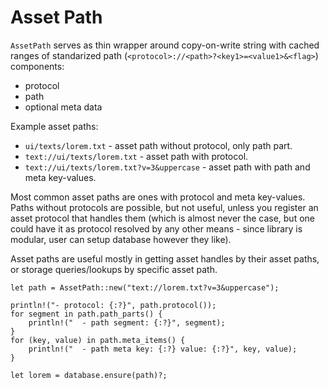 # Asset Path

`AssetPath` serves as thin wrapper around copy-on-write string with cached ranges
of standarized path (`<protocol>://<path>?<key1>=<value1>&<flag>`) components:

- protocol
- path
- optional meta data

Example asset paths:

- `ui/texts/lorem.txt` - asset path without protocol, only path part.
- `text://ui/texts/lorem.txt` - asset path with protocol.
- `text://ui/texts/lorem.txt?v=3&uppercase` - asset path with path and meta key-values.

Most common asset paths are ones with protocol and meta key-values. Paths without
protocols are possible, but not useful, unless you register an asset protocol
that handles them (which is almost never the case, but one could have it as
protocol resolved by any other means - since library is modular, user can setup
database however they like).

Asset paths are useful mostly in getting asset handles by their asset paths, or
storage queries/lookups by specific asset path.

```rust,ignore
let path = AssetPath::new("text://lorem.txt?v=3&uppercase");

println!("- protocol: {:?}", path.protocol());
for segment in path.path_parts() {
    println!("  - path segment: {:?}", segment);
}
for (key, value) in path.meta_items() {
    println!("  - path meta key: {:?} value: {:?}", key, value);
}

let lorem = database.ensure(path)?;
```
